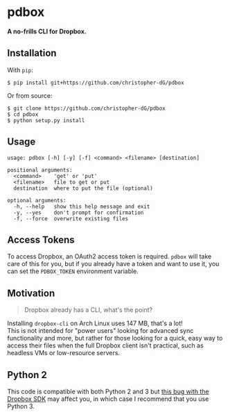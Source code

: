 # pdbox

**A no-frills CLI for Dropbox.**

## Installation

With `pip`:

```
$ pip install git+https://github.com/christopher-dG/pdbox
```

Or from source:

```
$ git clone https://github.com/christopher-dG/pdbox
$ cd pdbox
$ python setup.py install
```

## Usage

```
usage: pdbox [-h] [-y] [-f] <command> <filename> [destination]

positional arguments:
  <command>    'get' or 'put'
  <filename>   file to get or put
  destination  where to put the file (optional)

optional arguments:
  -h, --help   show this help message and exit
  -y, --yes    don't prompt for confirmation
  -f, --force  overwrite existing files
```

## Access Tokens

To access Dropbox, an OAuth2 access token is required. `pdbox` will take care
of this for you, but if you already have a token and want to use it, you can
set the `PDBOX_TOKEN` environment variable.

## Motivation

> Dropbox already has a CLI, what's the point?

Installing `dropbox-cli` on Arch Linux uses 147 MB, that's a lot!  
This is not intended for "power users" looking for advanced sync
functionality and more, but rather for those looking for a quick, easy way to
access their files when the full Dropbox client isn't practical, such as
headless VMs or low-resource servers.

## Python 2

This code is compatible with both Python 2 and 3 but
[this bug with the Dropbox SDK](https://github.com/dropbox/dropbox-sdk-python/issues/85)
may affect you, in which case I recommend that you use Python 3.
